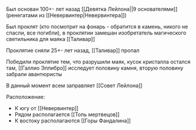 Был основан 100+- лет назад [[Девятка Лейлона||9 основателями]] (ренегатами из [[Невервинтер|Невервинтера]])

Был проклят (кто посмотрит на фонарь - обратится в камень, никого не спасли, все погибли), в проклятии замешан изобретатель магического светильника для маяка [[Таливар]]

Проклятие сняли 25+- лет назад, [[Таливар]] пропал

Победили проклятие тем, что разрушили маяк, кусок кристалла остался там, [[Галлио Эллибро]] исследует половину камня, вторую половину забрали авантюристы

В данный момент всем заправляет [[Совет Лейлона]]

Расположение:

- К югу от [[Невервинтер]]
- Рядом располагается [[Топь мертвецов]]
- К востоку располагаются [[Горы Фандалина]]
